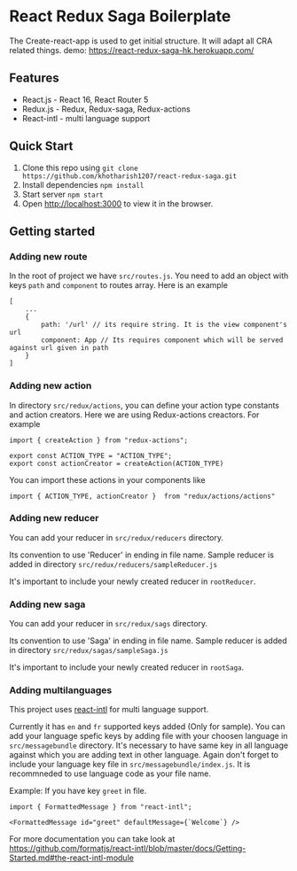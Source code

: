 # React Redux Saga Boilerplate

The Create-react-app is used to get initial structure. It will adapt all CRA related things.
demo: https://react-redux-saga-hk.herokuapp.com/

## Features

* React.js - React 16, React Router 5
* Redux.js - Redux, Redux-saga, Redux-actions
* React-intl - multi language support 


## Quick Start

1. Clone this repo using `git clone https://github.com/khotharish1207/react-redux-saga.git`
2. Install dependencies `npm install`
3. Start server `npm start`
4. Open [http://localhost:3000](http://localhost:3000) to view it in the browser.

<!-- ## Project Structure -->



## Getting started

### Adding new route

In the root of project we have `src/routes.js`. You need to add an object with keys `path` and `component` to routes array.
Here is an example
```
[
    ...
    {
        path: '/url' // its require string. It is the view component's url
        component: App // Its requires component which will be served against url given in path
    }
]
```

### Adding new action

In directory `src/redux/actions`, you can define your action type constants and action creators. Here we are using Redux-actions creactors.
For example
```
import { createAction } from "redux-actions";

export const ACTION_TYPE = "ACTION_TYPE";
export const actionCreator = createAction(ACTION_TYPE)
```
You can import these actions in your components like

```
import { ACTION_TYPE, actionCreator }  from "redux/actions/actions"
```
 

### Adding new reducer

You can add your reducer in `src/redux/reducers` directory.

Its convention to use 'Reducer' in ending in file name.
Sample reducer is added in directory `src/redux/reducers/sampleReducer.js`  

It's important to include your newly created reducer in `rootReducer`.


### Adding new saga

You can add your reducer in `src/redux/sags` directory.

Its convention to use 'Saga' in ending in file name.
Sample reducer is added in directory `src/redux/sagas/sampleSaga.js`  

It's important to include your newly created reducer in `rootSaga`.


### Adding multilanguages

This project uses [react-intl](https://www.npmjs.com/package/react-intl)  for multi language support.

Currently it has `en` and `fr` supported keys added (Only for sample). 
You can add your language spefic keys by adding file with your choosen language in `src/messagebundle` directory. It's necessary to have same key in all language against which you are adding text in other language. Again don't forget to include your language key file in `src/messagebundle/index.js`. 
It is recommneded to use language code as your file name.

Example: If you have key `greet` in file. 

```
import { FormattedMessage } from "react-intl";

<FormattedMessage id="greet" defaultMessage={`Welcome`} />

```

For more documentation you can take look at https://github.com/formatjs/react-intl/blob/master/docs/Getting-Started.md#the-react-intl-module


